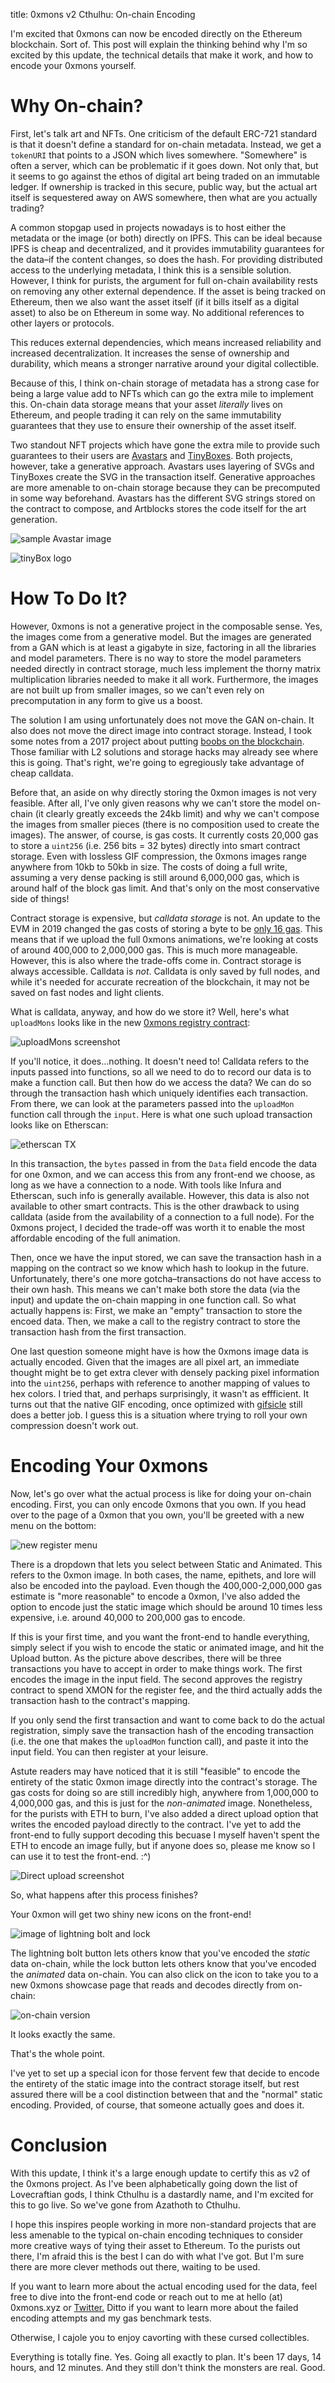 title: 0xmons v2 Cthulhu: On-chain Encoding

I'm excited that 0xmons can now be encoded directly on the Ethereum blockchain. Sort of. This post will explain the thinking behind why I'm so excited by this update, the technical details that make it work, and how to encode your 0xmons yourself.

# Why On-chain?

First, let's talk art and NFTs. One criticism of the default ERC-721 standard is that it doesn't define a standard for on-chain metadata. Instead, we get a `tokenURI` that points to a JSON which lives somewhere. "Somewhere" is often a server, which can be problematic if it goes down. Not only that, but it seems to go against the ethos of digital art being traded on an immutable ledger. If ownership is tracked in this secure, public way, but the actual art itself is sequestered away on AWS somewhere, then what are you actually trading? 

A common stopgap used in projects nowadays is to host either the metadata or the image (or both) directly on IPFS. This can be ideal because IPFS is cheap and decentralized, and it provides immutability guarantees for the data–if the content changes, so does the hash. For providing distributed access to the underlying metadata, I think this is a sensible solution. However, I think for purists, the argument for full on-chain availability rests on removing any other external dependence. If the asset is being tracked on Ethereum, then we also want the asset itself (if it bills itself as a digital asset) to also be on Ethereum in some way. No additional references to other layers or protocols.

This reduces external dependencies, which means increased reliability and increased decentralization. It increases the sense of ownership and durability, which means a stronger narrative around your digital collectible.

Because of this, I think on-chain storage of metadata has a strong case for being a large value add to NFTs which can go the extra mile to implement this. On-chain data storage means that your asset *literally* lives on Ethereum, and people trading it can rely on the same immutability guarantees that they use to ensure their ownership of the asset itself.

Two standout NFT projects which have gone the extra mile to provide such guarantees to their users are [Avastars](https://twitter.com/AvaStarsNFT) and [TinyBoxes](https://twitter.com/tinyboxesETH). Both projects, however, take a generative approach. Avastars uses layering of SVGs and TinyBoxes create the SVG in the transaction itself. Generative approaches are more amenable to on-chain storage because they can be precomputed in some way beforehand. Avastars has the different SVG strings stored on the contract to compose, and Artblocks stores the code itself for the art generation.

![sample Avastar image](https://cliffordhall.com/wp-content/uploads/2020/05/Scroll-to-Discover.png)


![tinyBox logo](https://i.imgur.com/H7oN38T.png)

# How To Do It?

However, 0xmons is not a generative project in the composable sense. Yes, the images come from a generative model. But the images are generated from a GAN which is at least a gigabyte in size, factoring in all the libraries and model parameters. There is no way to store the model parameters needed directly in contract storage, much less implement the thorny matrix multiplication libraries needed to make it all work. Furthermore, the images are not built up from smaller images, so we can't even rely on precomputation in any form to give us a boost.

The solution I am using unfortunately does not move the GAN on-chain. It also does not move the direct image into contract storage. Instead, I took some notes from a 2017 project about putting [boobs on the blockchain](https://old.reddit.com/r/ethereum/comments/6qijeq/boobies_on_the_blockchain_a_practical_experiment/). Those familiar with L2 solutions and storage hacks may already see where this is going. That's right, we're going to egregiously take advantage of cheap calldata.

Before that, an aside on why directly storing the 0xmon images is not very feasible. After all, I've only given reasons why we can't store the model on-chain (it clearly greatly exceeds the 24kb limit) and why we can't compose the images from smaller pieces (there is no composition used to create the images). The answer, of course, is gas costs. It currently costs 20,000 gas to store a `uint256` (i.e. 256 bits = 32 bytes) directly into smart contract storage. Even with lossless GIF compression, the 0xmons images range anywhere from 10kb to 50kb in size. The costs of doing a full write, assuming a very dense packing is still around 6,000,000 gas, which is around half of the block gas limit. And that's only on the most conservative side of things!

Contract storage is expensive, but *calldata storage* is not. An update to the EVM in 2019 changed the gas costs of storing a byte to be [only 16 gas](https://eips.ethereum.org/EIPS/eip-2028). This means that if we upload the full 0xmons animations, we're looking at costs of around 400,000 to 2,000,000 gas. This is much more manageable. However, this is also where the trade-offs come in. Contract storage is always accessible. Calldata is *not*. Calldata is only saved by full nodes, and while it's needed for accurate recreation of the blockchain, it may not be saved on fast nodes and light clients.

What is calldata, anyway, and how do we store it? Well, here's what `uploadMons` looks like in the new [0xmons registry contract](https://etherscan.io/address/0x2d824d66e1b7ba0f73b5caf75886abf812a13e67#code):

![uploadMons screenshot](https://i.imgur.com/XjTJSkq.png)

If you'll notice, it does…nothing. It doesn't need to! Calldata refers to the inputs passed into functions, so all we need to do to record our data is to make a function call. But then how do we access the data? We can do so through the transaction hash which uniquely identifies each transaction. From there, we can look at the parameters passed into the `uploadMon` function call through the `input`. Here is what one such upload transaction looks like on Etherscan:

![etherscan TX](https://i.imgur.com/Or4kHGT.png)

In this transaction, the `bytes` passed in from the `Data` field encode the data for one 0xmon, and we can access this from any front-end we choose, as long as we have a connection to a node. With tools like Infura and Etherscan, such info is generally available. However, this data is also not available to other smart contracts. This is the other drawback to using calldata (aside from the availability of a connection to a full node). For the 0xmons project, I decided the trade-off was worth it to enable the most affordable encoding of the full animation. 

Then, once we have the input stored, we can save the transaction hash in a mapping on the contract so we know which hash to lookup in the future. Unfortunately, there's one more gotcha–transactions do not have access to their own hash. This means we can't make both store the data (via the input) and update the on-chain mapping in one function call. So what actually happens is: First, we make an "empty" transaction to store the encoed data. Then, we make a call to the registry contract to store the transaction hash from the first transaction.

One last question someone might have is how the 0xmons image data is actually encoded. Given that the images are all pixel art, an immediate thought might be to get extra clever with densely packing pixel information into the `uint256`, perhaps with reference to another mapping of values to hex colors. I tried that, and perhaps surprisingly, it wasn't as effficient. It turns out that the native GIF encoding, once optimized with [gifsicle](https://www.lcdf.org/gifsicle/man.html) still does a better job. I guess this is a situation where trying to roll your own compression doesn't work out.

# Encoding Your 0xmons

Now, let's go over what the actual process is like for doing your on-chain encoding. First, you can only encode 0xmons that you own. If you head over to the page of a 0xmon that you own, you'll be greeted with a new menu on the bottom:

![new register menu](https://i.imgur.com/xrRQrK7.png)

There is a dropdown that lets you select between Static and Animated. This refers to the 0xmon image. In both cases, the name, epithets, and lore will also be encoded into the payload. Even though the 400,000-2,000,000 gas estimate is "more reasonable" to encode a 0xmon, I've also added the option to encode just the static image which should be around 10 times less expensive, i.e. around 40,000 to 200,000 gas to encode.

If this is your first time, and you want the front-end to handle everything, simply select if you wish to encode the static or animated image, and hit the Upload button. As the picture above describes, there will be three transactions you have to accept in order to make things work. The first encodes the image in the input field. The second approves the registry contract to spend XMON for the register fee, and the third actually adds the transaction hash to the contract's mapping.

If you only send the first transaction and want to come back to do the actual registration, simply save the transaction hash of the encoding transaction (i.e. the one that makes the `uploadMon` function call), and paste it into the input field. You can then register at your leisure.

Astute readers may have noticed that it is still "feasible" to encode the entirety of the static 0xmon image directly into the contract's storage. The gas costs for doing so are still incredibly high, anywhere from 1,000,000 to 4,000,000 gas, and this is just for the *non-animated* image. Nonetheless, for the purists with ETH to burn, I've also added a direct upload option that writes the encoded payload directly to the contract. I've yet to add the front-end to fully support decoding this becuase I myself haven't spent the ETH to encode an image fully, but if anyone does so, please me know so I can use it to test the front-end. :^)

![Direct upload screenshot](https://i.imgur.com/OZJAmUG.png)

So, what happens after this process finishes?

Your 0xmon will get two shiny new icons on the front-end!

![image of lightning bolt and lock](https://i.imgur.com/XSNQLlQ.png)

The lightning bolt button lets others know that you've encoded the *static* data on-chain, while the lock button lets others know that you've encoded the *animated* data on-chain. You can also click on the icon to take you to a new 0xmons showcase page that reads and decodes directly from on-chain:

![on-chain version](https://i.imgur.com/dWMsjd4.png)

It looks exactly the same.

That's the whole point.

I've yet to set up a special icon for those fervent few that decide to encode the entirety of the static image into the contract storage itself, but rest assured there will be a cool distinction between that and the "normal" static encoding. Provided, of course, that someone actually goes and does it.

# Conclusion

With this update, I think it's a large enough update to certify this as v2 of the 0xmons project. As I've been alphabetically going down the list of Lovecraftian gods, I think Cthulhu is a dastardly name, and I'm excited for this to go live. So we've gone from Azathoth to Cthulhu. 

I hope this inspires people working in more non-standard projects that are less amenable to the typical on-chain encoding techniques to consider more creative ways of tying their asset to Ethereum. To the purists out there, I'm afraid this is the best I can do with what I've got. But I'm sure there are more clever methods out there, waiting to be used.

If you want to learn more about the actual encoding used for the data, feel free to dive into the front-end code or reach out to me at hello (at) 0xmons.xyz or [Twitter.](https://twitter.com/0xmons) Ditto if you want to learn more about the failed encoding attempts and my gas benchmark tests.

Otherwise, I cajole you to enjoy cavorting with these cursed collectibles.

<div class="hidden">Everything is totally fine. Yes. Going all exactly to plan. It's been 17 days, 14 hours, and 12 minutes. And they still don't think the monsters are real. Good.</div>